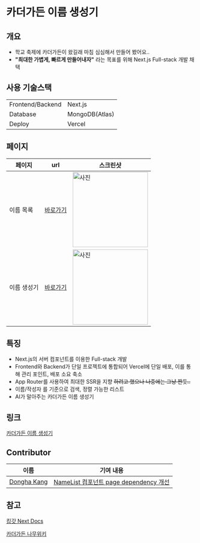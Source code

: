 # 카더가든 이름 생성기

## 개요
- 학교 축제에 카더가든이 왔길래 마침 심심해서 만들어 봤어요..
- **"최대한 가볍게, 빠르게 만들어내자"** 라는 목표를 위해 Next.js Full-stack 개발 채택

## 사용 기술스택

|                  |                |
|------------------|----------------|
| Frontend/Backend | Next.js        |
| Database         | MongoDB(Atlas) |
| Deploy           | Vercel         |

## 페이지

| 페이지    | url                                      | 스크린샷                                                          |
|--------|------------------------------------------|---------------------------------------------------------------|
| 이름 목록  | [바로가기](https://my-name.kro.kr)           | <img src="./docs/images/list.png" alt="사진" width="200"/>      |
| 이름 생성기 | [바로가기](https://my-name.kro.kr/generator) | <img src="./docs/images/generator.png" alt="사진" width="200"/> |

## 특징

- Next.js의 서버 컴포넌트를 이용한 Full-stack 개발
- Frontend와 Backend가 단일 프로젝트에 통합되어 Vercel에 단일 배포, 이를 통해 관리 포인트, 배포 소요 축소
- App Router를 사용하여 최대한 SSR을 지향 ~~하려고 했으나 나중에는 그냥 짠듯..~~
- 이름/작성자 를 기준으로 검색, 정렬 가능한 리스트
- AI가 말아주는 카더가든 이름 생성기

## 링크
[카더가든 이름 생성기](https://my-name.kro.kr)

## Contributor
| 이름          | 기여 내용        |
|---------------|-----------------|
| [Dongha Kang](https://github.com/KNamuuu) | [NameList 컴포넌트 page dependency 개선](https://github.com/yeonnnnjs/my-name-is/pull/6) |

## 참고
[킹갓 Next Docs](https://nextjs.org/docs)

[카더가든 나무위키](https://namu.wiki/w/%EC%B9%B4%EB%8D%94%EA%B0%80%EB%93%A0)
